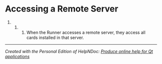 # Accessing a Remote Server

1. &nbsp;
   1. &nbsp;
      1. When the Runner accesses a remote server, they access all cards installed in that server.

***
_Created with the Personal Edition of HelpNDoc: [Produce online help for Qt applications](<https://www.helpndoc.com/feature-tour/create-help-files-for-the-qt-help-framework>)_
